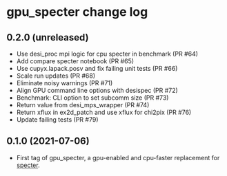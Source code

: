 gpu_specter change log
======================

0.2.0 (unreleased)
------------------

* Use desi_proc mpi logic for cpu specter in benchmark (PR #64)
* Add compare specter notebook (PR #65)
* Use cupyx.lapack.posv and fix failing unit tests (PR #66)
* Scale run updates (PR #68)
* Eliminate noisy warnings (PR #71)
* Align GPU command line options with desispec (PR #72)
* Benchmark: CLI option to set subcomm size (PR #73)
* Return value from desi_mps_wrapper (PR #74)
* Return xflux in ex2d_patch and use xflux for chi2pix (PR #76)
* Update failing tests (PR #79)

0.1.0 (2021-07-06)
------------------

* First tag of gpu_specter, a gpu-enabled and cpu-faster replacement for
  [specter](https://github.com/desihub/specter).
